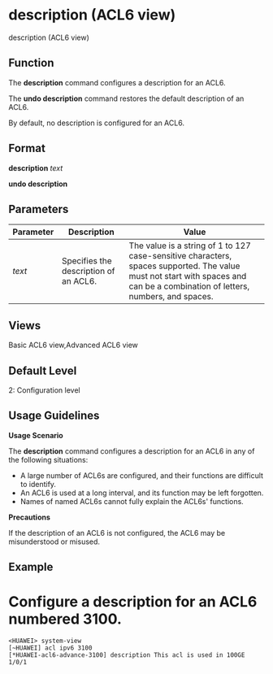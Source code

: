 description (ACL6 view)
=======================

description (ACL6 view)

Function
--------



The **description** command configures a description for an ACL6.

The **undo description** command restores the default description of an ACL6.



By default, no description is configured for an ACL6.


Format
------

**description** *text*

**undo description**


Parameters
----------

| Parameter | Description | Value |
| --- | --- | --- |
| *text* | Specifies the description of an ACL6. | The value is a string of 1 to 127 case-sensitive characters, spaces supported. The value must not start with spaces and can be a combination of letters, numbers, and spaces. |



Views
-----

Basic ACL6 view,Advanced ACL6 view


Default Level
-------------

2: Configuration level


Usage Guidelines
----------------

**Usage Scenario**

The **description** command configures a description for an ACL6 in any of the following situations:

* A large number of ACL6s are configured, and their functions are difficult to identify.
* An ACL6 is used at a long interval, and its function may be left forgotten.
* Names of named ACL6s cannot fully explain the ACL6s' functions.

**Precautions**



If the description of an ACL6 is not configured, the ACL6 may be misunderstood or misused.




Example
-------

# Configure a description for an ACL6 numbered 3100.
```
<HUAWEI> system-view
[~HUAWEI] acl ipv6 3100
[*HUAWEI-acl6-advance-3100] description This acl is used in 100GE 1/0/1

```